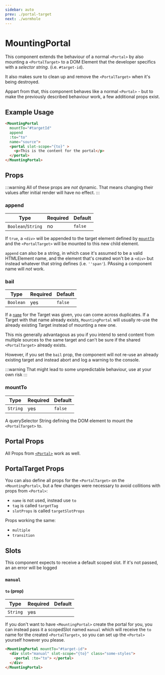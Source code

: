 ```yaml
---
sidebar: auto
prev: ./portal-target
next: ./wormhole
---
```


# MountingPortal

This component extends the behaviour of a normal `<Portal>` by also mounting a `<PortalTarget>` to a DOM Element that the developer specifics with a _selector string_. (i.e. `#target-id`).

It also makes sure to clean up and remove the `<PortalTarget>` when it's being destroyed.

Appart from that, this component behaves like a normal `<Portal>` - but to make the previously described behaviour work, a few additional props exist.

## Example Usage

<!-- prettier-ignore -->
```html {}
<MountingPortal 
  mountTo="#targetId"
  append
  :to="to" 
  name="source">
  <portal slot-scope="{to}" >
    <p>This is the content for the portal</p>
  </portal>
</MountingPortal>
```

## Props

:::warning
All of these props are _not_ dynamic. That means changing their values after initial render will have no effect.
:::

### append

| Type               | Required | Default |
| ------------------ | -------- | ------- |
| `Boolean`/`String` | no       | `false` |

If `true`, a `<div>` will be appended to the target element defined by [`mountTo`](#mountto) and the `<PortalTarget>` will be mounted to this new child element.

`append` can also be a string, in which case it's assumed to be a valid HTMLElement name, and the element that's created won't be a `<div>` but instead whatever that string defines (i.e. `''span'`). PAssing a component name will _not_ work.

### bail

| Type      | Required | Default |
| --------- | -------- | ------- |
| `Boolean` | yes      | `false` |

If a [`name`](#name) for the Target was given, you can come across duplicates. If a Target with that name already exists, `MountingPortal` will usually re-use the already existing Target instead of mounting a new one.

This mis generally advantagous as you if you intend to send content from multiple sources to the same target and can't be sure if the shared `<PortalTarget>` already exists.

However, if you set the `bail` prop, the component will not re-use an already existing target and instead abort and log a warning to the console.

:::warning
That might lead to some unpredictable behaviour, use at your own risk
:::

### mountTo

| Type     | Required | Default |
| -------- | -------- | ------- |
| `String` | yes      | `false` |

A querySelector String defining the DOM element to mount the `<PortalTarget>` to.

## Portal Props

All Props from [`<Portal>`](./portal.md) work as well.

## PortalTarget Props

You can also define all props for the `<PortalTarget>` on the `<MountingPortal>`, but a few changes were necessary to avoid collitions with props from `<Portal>`:

- `name` is not used, instead use `to`
- `tag` is called `targetTag`
- `slotProps` is called `targetSlotProps`

Props working the same:

- `multiple`
- `transition`

## Slots

This component expects to receive a default scoped slot. If it's not passed, an an error will be logged

### `manual`

#### `to` (prop)

| Type     | Required | Default |
| -------- | -------- | ------- |
| `String` | yes      |         |

If you don't want to have `<MountingPortal>` create the portal for you, you can instead pass it a scopedSlot named `manual` which will receive the `to` name for the created `<PortalTarget>`, so you can set up the `<Portal>` yourself however you please.

<!-- prettier-ignore -->
```html
<MountingPortal mountTo="#target-id">
  <div slot="manual" slot-scope="{to}" class="some-styles">
    <portal :to="to"> </portal>
  </div>
</MountingPortal>
```
